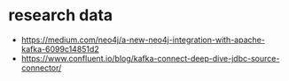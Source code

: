 # research data

- https://medium.com/neo4j/a-new-neo4j-integration-with-apache-kafka-6099c14851d2
- https://www.confluent.io/blog/kafka-connect-deep-dive-jdbc-source-connector/